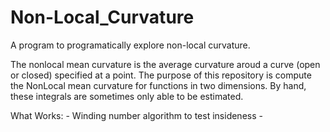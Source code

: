 # Non-Local_Curvature
A program to programatically explore non-local curvature.

The nonlocal mean curvature is the average curvature aroud a curve (open or closed) specified at a point. The purpose of this repository is compute the NonLocal mean curvature for functions in two dimensions. By hand, these integrals are sometimes only able to be estimated.

What Works:
    - Winding number algorithm to test insideness
    - 
